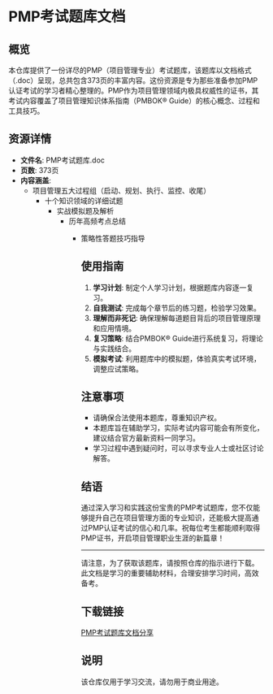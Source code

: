 # PMP考试题库文档

## 概览

本仓库提供了一份详尽的PMP（项目管理专业）考试题库，该题库以文档格式（.doc）呈现，总共包含373页的丰富内容。这份资源是专为那些准备参加PMP认证考试的学习者精心整理的。PMP作为项目管理领域内极具权威性的证书，其考试内容覆盖了项目管理知识体系指南（PMBOK® Guide）的核心概念、过程和工具技巧。

## 资源详情

- **文件名**: PMP考试题库.doc
- **页数**: 373页
- **内容涵盖**:
    - 项目管理五大过程组（启动、规划、执行、监控、收尾）
        - 十个知识领域的详细试题
            - 实战模拟题及解析
                - 历年高频考点总结
                    - 策略性答题技巧指导

                        ## 使用指南

                        1. **学习计划**: 制定个人学习计划，根据题库内容逐一复习。
                        2. **自我测试**: 完成每个章节后的练习题，检验学习效果。
                        3. **理解而非死记**: 确保理解每道题目背后的项目管理原理和应用情境。
                        4. **复习策略**: 结合PMBOK® Guide进行系统复习，将理论与实践结合。
                        5. **模拟考试**: 利用题库中的模拟题，体验真实考试环境，调整应试策略。

                        ## 注意事项

                        - 请确保合法使用本题库，尊重知识产权。
                        - 本题库旨在辅助学习，实际考试内容可能会有所变化，建议结合官方最新资料一同学习。
                        - 学习过程中遇到疑问时，可以寻求专业人士或社区讨论解答。

                        ## 结语

                        通过深入学习和实践这份宝贵的PMP考试题库，您不仅能够提升自己在项目管理方面的专业知识，还能极大提高通过PMP认证考试的信心和几率。祝每位考生都能顺利取得PMP证书，开启项目管理职业生涯的新篇章！

                        ---

                        请注意，为了获取该题库，请按照仓库的指示进行下载。此文档是学习的重要辅助材料，合理安排学习时间，高效备考。

                        ## 下载链接
                        [PMP考试题库文档分享](https://pan.quark.cn/s/1706e722ea18)

                        ## 说明

                        该仓库仅用于学习交流，请勿用于商业用途。
